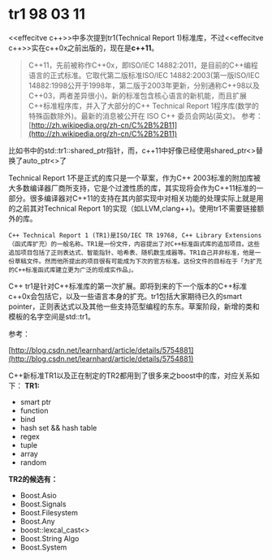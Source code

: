 # tr1 98 03 11

<<effecitve c++>>中多次提到tr1(Technical Report 1)标准库，不过<<effecitve c++>>实在c++0x之前出版的，现在是**c++11**。
> C++11，先前被称作C++0x，即ISO/IEC 14882:2011，是目前的C++编程语言的正式标准。它取代第二版标准ISO/IEC 14882:2003(第一版ISO/IEC 14882:1998公开于1998年，第二版于2003年更新，分别通称C++98以及C++03，两者差异很小)。新的标准包含核心语言的新机能，而且扩展C++标准程序库，并入了大部分的C++ Technical Report 1程序库(数学的特殊函数除外)。最新的消息被公开在 ISO C++ 委员会网站(英文)。
参考：
[http://zh.wikipedia.org/zh-cn/C%2B%2B11](http://zh.wikipedia.org/zh-cn/C%2B%2B11)

比如书中的std::tr1::shared_ptr指针，而，c++11中好像已经使用shared\_ptr<>替换了auto\_ptr<>了

Technical Report 1不是正式的库只是一个草案，作为C++ 2003标准的附加库被大多数编译器厂商所支持，它是个过渡性质的库，其实现将会作为C++11标准的一部分。很多编译器对C++11的支持在其内部实现中对相关功能的处理实际上就是用的之前其对Technical Report 1的实现（如LLVM,clang++)。使用tr1不需要链接额外的库。

    C++ Technical Report 1 (TR1)是ISO/IEC TR 19768, C++ Library Extensions（函式库扩充）的一般名称。TR1是一份文件，内容提出了对C++标准函式库的追加项目。这些追加项目包括了正则表达式、智能指针、哈希表、随机数生成器等。TR1自己并非标准，他是一份草稿文件。然而他所提出的项目很有可能成为下次的官方标准。这份文件的目标在于「为扩充的C++标准函式库建立更为广泛的现成实作品」。

C++ tr1是针对C++标准库的第一次扩展。即将到来的下一个版本的C++标准c++0x会包括它，以及一些语言本身的扩充。tr1包括大家期待已久的smart pointer，正则表达式以及其他一些支持范型编程的东东。草案阶段，新增的类和模板的名字空间是std::tr1。

参考：

[http://blog.csdn.net/learnhard/article/details/5754881](http://blog.csdn.net/learnhard/article/details/5754881)


C++新标准TR1以及正在制定的TR2都用到了很多来之boost中的库，对应关系如下：
**TR1:**
- smart ptr
- function
- bind
- hash set && hash table
- regex
- tuple
- array
- random

**TR2的候选有：**
- Boost.Asio
- Boost.Signals
- Boost.Filesystem
- Boost.Any
- boost::lexcal_cast<>
- Boost.String Algo
- Boost.System